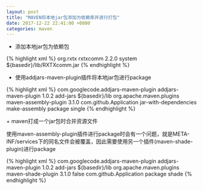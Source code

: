 ```yaml
---
layout: post
title: "MAVEN将本地jar包添加为依赖库并进行打包"
date: 2017-12-22 22:41:00 +0800
categories: maven
---
```

+ 添加本地jar包为依赖包

{% highlight xml %}
	<dependency>
        <groupId>org.rxtx</groupId>
        <artifactId>rxtxcomm</artifactId>
        <version>2.2.0</version>
        <scope>system</scope>
        <systemPath>${basedir}/lib/RXTXcomm.jar</systemPath>
    </dependency>
{% endhighlight %}

+ 使用addjars-maven-plugin插件将本地jar包进行package

{% highlight xml %}
	<build>
	    <plugins>
	        <plugin>
	            <!--Include system scope dependency in maven-assembly-->
	            <groupId>com.googlecode.addjars-maven-plugin</groupId>
	            <artifactId>addjars-maven-plugin</artifactId>
	            <version>1.0.2</version>
	            <executions>
	                <execution>
	                    <goals>
	                        <goal>add-jars</goal>
	                    </goals>
	                    <configuration>
	                        <resources>
	                            <resource>
	                                <directory>${basedir}/lib</directory>
	                            </resource>
	                        </resources>
	                    </configuration>
	                </execution>
	            </executions>
	        </plugin>
	        <plugin>
	            <groupId>org.apache.maven.plugins</groupId>
	            <artifactId>maven-assembly-plugin</artifactId>
	            <version>3.1.0</version>
	            <configuration>
	                <archive>
	                    <manifest>
	                        <mainClass>com.github.Application</mainClass>
	                    </manifest>
	                </archive>
	                <descriptorRefs>
	                    <descriptorRef>jar-with-dependencies</descriptorRef>
	                </descriptorRefs>
	            </configuration>
	            <executions>
	                <execution>
	                    <id>make-assembly</id>
	                    <phase>package</phase>
	                    <goals>
	                        <goal>single</goal>
	                    </goals>
	                </execution>
	            </executions>
	        </plugin>
	    </plugins>
	</build>
{% endhighlight %}

​+ maven打成一个jar包时合并资源文件

使用maven-assembly-plugin插件进行package时会有一个问题，就是META-INF/services下的同名文件会被覆盖，因此需要使用另一个插件(maven-shade-plugin)进行package

{% highlight xml %}
	<build>
        <plugins>
            <plugin>
                <groupId>com.googlecode.addjars-maven-plugin</groupId>
                <artifactId>addjars-maven-plugin</artifactId>
                <version>1.0.2</version>
                <executions>
                    <execution>
                        <goals>
                            <goal>add-jars</goal>
                        </goals>
                        <configuration>
                            <resources>
                                <resource>
                                    <directory>${basedir}/lib</directory>
                                </resource>
                            </resources>
                        </configuration>
                    </execution>
                </executions>
            </plugin>
            <plugin>
                <groupId>org.apache.maven.plugins</groupId>
                <artifactId>maven-shade-plugin</artifactId>
                <version>3.1.0</version>
                <configuration>
                    <createDependencyReducedPom>false</createDependencyReducedPom>
                    <transformers>
                        <transformer implementation="org.apache.maven.plugins.shade.resource.ManifestResourceTransformer">
                            <manifestEntries>
                                <Main-Class>com.github.Application</Main-Class>
                            </manifestEntries>
                        </transformer>
                        <transformer implementation="org.apache.maven.plugins.shade.resource.ServicesResourceTransformer"/>
                    </transformers>
                </configuration>
                <executions>
                    <execution>
                        <phase>package</phase>
                        <goals>
                            <goal>shade</goal>
                        </goals>
                    </execution>
                </executions>
            </plugin>
        </plugins>
    </build>
{% endhighlight %}

   
